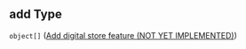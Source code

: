 ## add Type

`object[]` ([Add digital store feature (NOT YET IMPLEMENTED)](generic-properties-digital-store-properties-add-digital-store-add-digital-store-feature-not-yet-implemented.md))
